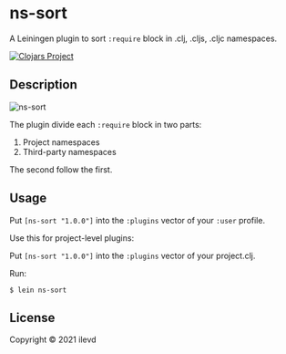 # ns-sort

A Leiningen plugin to sort `:require` block in .clj, .cljs, .cljc namespaces.

[![Clojars Project](https://img.shields.io/clojars/v/ns-sort.svg)](https://clojars.org/ns-sort)

## Description

![ns-sort](docs/ns-sort.jpg?raw=true "ns-sort")

The plugin divide each `:require` block in two parts:
1. Project namespaces
2. Third-party namespaces

The second follow the first. 

## Usage


Put `[ns-sort "1.0.0"]` into the `:plugins` vector of your `:user`
profile.

Use this for project-level plugins:

Put `[ns-sort "1.0.0"]` into the `:plugins` vector of your project.clj.

Run:

    $ lein ns-sort

## License

Copyright © 2021 ilevd